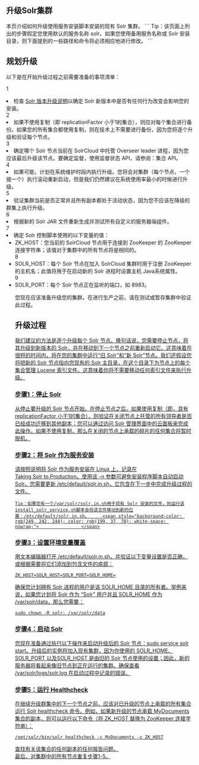 ## 升级Solr集群 
<div class="content-intro view-box ">本页介绍如何升级使用服务安装脚本安装的现有 Solr 集群。  
```
Tip：该页面上列出的步骤假定您使用默认的服务名称 solr。如果您使用备用服务名称或 Solr 安装目录，则下面提到的一些路径和命令将必须相应地进行修改。
```


## 规划升级

以下是在开始升级过程之前需要准备的事项清单：  

1 <li>检查 [Solr 版本升级说明](https://www.w3cschool.cn/solr_doc/solr_doc-us1r2fp5.html)以确定 Solr 新版本中是否有任何行为改变会影响您的安装。</li>2 <li>如果不使用复制（即 replicationFactor 小于1的集合），则应对每个集合进行备份。如果您的所有集合都使用复制，则在技术上不需要进行备份，因为您将逐个升级和验证每个节点。</li>3 <li>确定哪个 Solr 节点当前在 SolrCloud 中托管 Overseer leader 进程，因为您应该最后升级该节点。要确定监督，使用监督状态 API，请参阅：集合 API。</li>4 <li>如果可能，计划在系统维护时段内执行升级。您将会对集群（每个节点，一个接一个）执行滚动重新启动，但是我们仍然建议在系统使用率最小的时候进行升级。</li>5 <li>验证集群当前是否正常并且所有副本都处于活动状态，因为您不应该在降级的群集上执行升级。</li>6 <li>根据新的 Solr JAR 文件重新生成并测试所有自定义的服务器端组件。</li>7 <li>确定 Solr 控制脚本使用的以下变量的值：<ul><li>ZK_HOST：您当前的 SolrCloud 节点用于连接到 ZooKeeper 的 ZooKeeper 连接字符串；该值对于集群中的所有节点将是相同的。</li>8 <li>SOLR_HOST：每个 Solr 节点在加入 SolrCloud 集群时用于注册 ZooKeeper 的主机名；此值将用于在启动新的 Solr 进程时设置主机 Java系统属性。</li>9 <li>SOLR_PORT：每个 Solr 节点正在监听的端口，如 8983。</li></li>
</ol>
您现在应该准备升级您的集群。在进行生产之前，请在测试或暂存集群中验证此过程。  

## 升级过程<a href="http://lucene.apache.org/solr/guide/7_0/upgrading-a-solr-cluster.html#upgrade-process"/>

我们建议的方法是逐个升级每个 Solr 节点。换句话说，您需要停止节点，将其升级到新版本的 Solr，并在移动到下一个节点之前重新启动它。这意味着在很短的时间内，将在您的集群中运行“旧 Solr”和“新 Solr”节点。我们还假设您将把新的 Solr 节点指向您现有的 Solr 主目录，在这个目录下为节点上的每个集合管理 Lucene 索引文件。这意味着你将不需要移动任何索引文件来执行升级。
      
  

### 步骤1：停止 Solr<a href="http://lucene.apache.org/solr/guide/7_0/upgrading-a-solr-cluster.html#step-1-stop-solr"/>

从停止要升级的 Solr 节点开始。在停止节点之后，如果使用复制（即，具有 replicationFactor 小于1的集合），则验证在关闭节点上托管的所有领导者是否已经成功迁移到其他副本；您可以通过访问 Solr 管理界面中的云面板来完成此操作。如果不使用复制，那么在关闭的节点上承载的碎片的任何集合将暂时脱机。  

### 步骤2：将 Solr 作为服务安装

请按照说明将 Solr 作为服务安装在 Linux 上，记录在 Taking Solr to Production。使用该 -n 参数可避免安装程序脚本自动启动 Solr。您需要更新 /etc/default/solr.in.sh，它包含在下一步中完成升级过程的文件。  
```
Tip：如果您有一个/var/solr/solr.in.sh用于现有 Solr 安装的文件，则运行该install_solr_service.sh脚本会将该文件移动到新的位置：/etc/default/solr.in.sh。     <span style="background-color: rgb(249, 242, 244); color: rgb(199, 37, 78); white-space: nowrap;">                </span>
```


### 步骤3：设置环境变量覆盖

用文本编辑器打开 /etc/default/solr.in.sh，并验证以下变量设置是否正确，或根据需要将它们添加到包含文件的底部：  
```
ZK_HOST=SOLR_HOST=SOLR_PORT=SOLR_HOME=
```

确保您计划拥有 Solr 进程的用户是该 SOLR_HOME 目录的所有者。举例来说，如果您计划将 Solr 作为 “Solr” 用户并且 SOLR_HOME 作为 /var/solr/data，那么您需要：  
```
sudo chown -R solr: /var/solr/data
```


### 步骤4：启动 Solr<a href="http://lucene.apache.org/solr/guide/7_0/upgrading-a-solr-cluster.html#step-4-start-solr"/>

您现在准备通过执行以下操作来启动升级后的 Solr 节点：sudo service solr start。升级后的实例将加入现有集群，因为你使用的 SOLR_HOME、SOLR_PORT 以及SOLR_HOST 是由旧的 Solr 节点使用的设置；因此，新的服务器将看起来像旧节点到正在运行的集群。确保查看 /var/solr/logs/solr.log 在启动过程中记录的错误。  

### 步骤5：运行 Healthcheck<a href="http://lucene.apache.org/solr/guide/7_0/upgrading-a-solr-cluster.html#step-5-run-healthcheck"/>

在继续升级群集中的下一个节点之前，应该对已升级的节点上承载的所有集合运行 Solr healthcheck 命令。例如，如果新升级的节点承载 MyDocuments 集合的副本，则可以运行以下命令（将 ZK_HOST 替换为 ZooKeeper 连接字符串）：  
```
/opt/solr/bin/solr healthcheck -c MyDocuments -z ZK_HOST
```

查找有关该集合的任何副本的任何报告问题。  
最后，对集群中的所有节点重复步骤1-5。  
